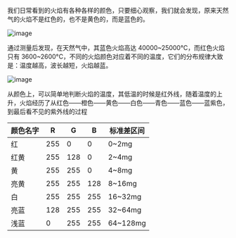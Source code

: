 我们日常看到的火焰有各种各样的颜色，只要细心观察，我们就会发现，原来天然气的火焰不是红色的，也不是黄色的，而是蓝色的。

![image](https://user-images.githubusercontent.com/55390972/65407768-2604b400-de16-11e9-9ee2-fd765106d516.png)

通过测量后发现，在天然气中，其蓝色火焰高达 40000~25000°C，而红色火焰只有 3600~2600°C，不同的火焰颜色对应着不同的温度，它们的分布规律大致是：温度越高，波长越短，火焰越蓝。

![image](https://user-images.githubusercontent.com/55390972/65407807-3ddc3800-de16-11e9-9374-5a3a78fceb8e.png)

从颜色上，可以简单地判断火焰的温度，其低温的时候是红外线，随着温度的上升，火焰经历了从红色——橙色——黄色——白色——青色——蓝色——蓝紫色，到最后看不见的紫外线的过程

|颜色名字|R|G|B|标准差区间|
|--|--|--|--|--|
|红|255|0|0|0~2mg|
|红黄|255|128|0|2~4mg|
|黄|255|255|0|4~8mg|
|亮黄|255|255|128|8~16mg|
|白|255|255|255|16~32mg|
|亮蓝|128|255|255|32~64mg|
|浅蓝|0|255|255|64~128mg|
